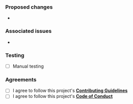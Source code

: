 ### Proposed changes

<!--
Please insert the list of changes below. For example:

- Added some functionality
- Deleted old things
- Fixed bug_name bug
-->

-

### Associated issues

<!--
If this pull request is associated with any issue, then put its number here
please. For example:

- #8
-->

- 

### Testing

<!--
Please write 'x' letter in '[]' to agree. For example:

- [x] Manual testing
-->

- [ ] Manual testing

### Agreements

<!--
Please write 'x' letter in '[]' to agree. For example:

- [x] I agree to follow this project's [__Contributing Guidelines__](../CONTRIBUTING.md)
-->

- [ ] I agree to follow this project's [__Contributing Guidelines__](../CONTRIBUTING.md)
- [ ] I agree to follow this project's [__Code of Conduct__](../CODE_OF_CONDUCT.md)
